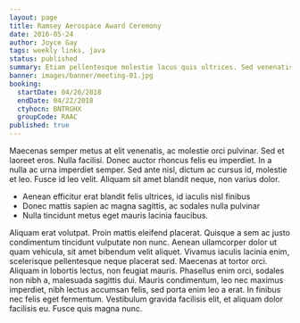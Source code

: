 ```yaml
---
layout: page
title: Ramsey Aerospace Award Ceremony
date: 2016-05-24
author: Joyce Gay
tags: weekly links, java
status: published
summary: Etiam pellentesque molestie lacus quis ultrices. Sed venenatis justo.
banner: images/banner/meeting-01.jpg
booking:
  startDate: 04/20/2018
  endDate: 04/22/2018
  ctyhocn: BNTRGHX
  groupCode: RAAC
published: true
---
```

Maecenas semper metus at elit venenatis, ac molestie orci pulvinar. Sed et laoreet eros. Nulla facilisi. Donec auctor rhoncus felis eu imperdiet. In a nulla ac urna imperdiet semper. Sed ante nisl, dictum ac cursus id, molestie et leo. Fusce id leo velit. Aliquam sit amet blandit neque, non varius dolor.

* Aenean efficitur erat blandit felis ultrices, id iaculis nisl finibus
* Donec mattis sapien ac magna sagittis, ac sodales nulla pulvinar
* Nulla tincidunt metus eget mauris lacinia faucibus.

Aliquam erat volutpat. Proin mattis eleifend placerat. Quisque a sem ac justo condimentum tincidunt vulputate non nunc. Aenean ullamcorper dolor ut quam vehicula, sit amet bibendum velit aliquet. Vivamus iaculis lacinia enim, scelerisque pellentesque neque placerat sed. Maecenas at tortor orci. Aliquam in lobortis lectus, non feugiat mauris. Phasellus enim orci, sodales non nibh a, malesuada sagittis dui. Mauris condimentum, leo nec maximus imperdiet, nibh lectus accumsan felis, sed porta enim leo a erat. In finibus nec felis eget fermentum. Vestibulum gravida facilisis elit, et aliquam dolor facilisis eu. Fusce quis magna nunc.
